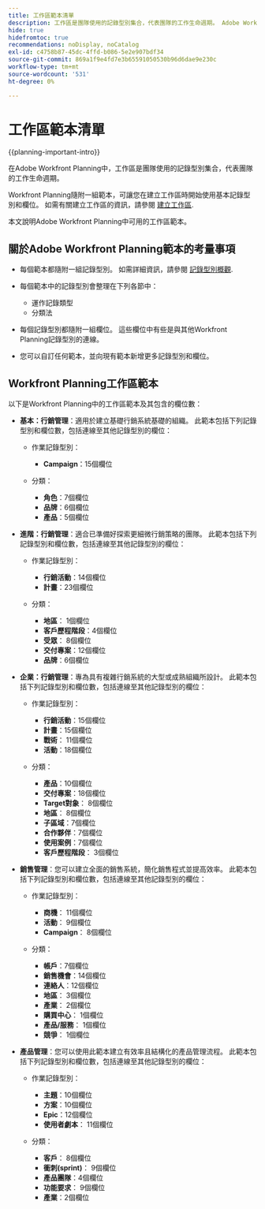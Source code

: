 ```yaml
---
title: 工作區範本清單
description: 工作區是團隊使用的記錄型別集合，代表團隊的工作生命週期。 Adobe Workfront Planning隨附一組範本，可讓您在建立工作區時開始使用基本記錄型別和欄位。
hide: true
hidefromtoc: true
recommendations: noDisplay, noCatalog
exl-id: c4758b87-45dc-4ffd-b086-5e2e907bdf34
source-git-commit: 869a1f9e4fd7e3b65591050530b96d6dae9e230c
workflow-type: tm+mt
source-wordcount: '531'
ht-degree: 0%

---
```


<!--update the metadata with real information when making this available in TOC and in the left nav:
---
title: List of available workspace templates
description: You can use templates to create workspaces. This article provides a list of available workspace templates
hidefromtoc: yes
hide: yes
author: Alina
feature: Work Management
role: User
---

-->

# 工作區範本清單

{{planning-important-intro}}

在Adobe Workfront Planning中，工作區是團隊使用的記錄型別集合，代表團隊的工作生命週期。

Workfront Planning隨附一組範本，可讓您在建立工作區時開始使用基本記錄型別和欄位。 如需有關建立工作區的資訊，請參閱 [建立工作區](/help/quicksilver/planning/architecture/create-workspaces.md).

本文說明Adobe Workfront Planning中可用的工作區範本。

## 關於Adobe Workfront Planning範本的考量事項

* 每個範本都隨附一組記錄型別。 如需詳細資訊，請參閱 [記錄型別概觀](/help/quicksilver/planning/architecture/overview-of-record-types.md).
* 每個範本中的記錄型別會整理在下列各節中：

   * 運作記錄類型
   * 分類法
* 每個記錄型別都隨附一組欄位。 這些欄位中有些是與其他Workfront Planning記錄型別的連線。
* 您可以自訂任何範本，並向現有範本新增更多記錄型別和欄位。

<!-- I modeled this article by the "List of available Blueprints" and that articles does not have an Access area

## Access requirements

You must have the following: 

<table style="table-layout:auto">
 <col>
 </col>
 <col>
 </col>
 <tbody>
  <tr>
   <td role="rowheader"><p>Adobe Workfront plan*</p></td>
   <td>
<p>Any</p>
<!--the above is only for closed beta; when going to GA - activate the following plans:    
<p>Current plan: Prime and Ultimate</p>
<p>Legacy plan: Enterprise</p>->
   </td>
  </tr>
  <tr>
   <td role="rowheader"><p>Adobe Workfront license*</p></td>
   <td>
   <p>Any</p> 
  <p>For more information, see <a href="../../administration-and-setup/add-users/access-levels-and-object-permissions/wf-licenses.md" class="MCXref xref">Adobe Workfront licenses overview</a>.</p> </td>
  </tr>
  <tr>
   <td role="rowheader"><p>Product</p></td>
   <td>
   <p> Adobe Workfront</p> </td>
  </tr>
  <tr>
   <td role="rowheader">Access level*</td>
   <td> <p>Any</p>  
</td>
  </tr>
<tr>
   <td role="rowheader">Layout template</td>
   <td> <p>Your system administrator must add the Planning area in your layout template. </p>  
</td>
  </tr>
 </tbody>
</table>

>[!NOTE]
>
>*If you don't have access, ask your Workfront administrator if they set additional restrictions in your access level. For information on how a Workfront administrator can change your access level, see [Create or modify custom access levels](/help/quicksilver/administration-and-setup/add-users/configure-and-grant-access/create-modify-access-levels.md).

-->

## Workfront Planning工作區範本

以下是Workfront Planning中的工作區範本及其包含的欄位數：

* **基本：行銷管理**：適用於建立基礎行銷系統基礎的組織。 此範本包括下列記錄型別和欄位數，包括連線至其他記錄型別的欄位：

   * 作業記錄型別：

      * **Campaign**：15個欄位
   * 分類：

      * **角色**：7個欄位
      * **品牌**：6個欄位
      * **產品**：5個欄位

* **進階：行銷管理**：適合已準備好探索更細微行銷策略的團隊。 此範本包括下列記錄型別和欄位數，包括連線至其他記錄型別的欄位：

   * 作業記錄型別：

      * **行銷活動**：14個欄位
      * **計畫**：23個欄位

   * 分類：
      * **地區**： 1個欄位
      * **客戶歷程階段**：4個欄位
      * **受眾**： 8個欄位
      * **交付專案**：12個欄位
      * **品牌**：6個欄位

* **企業：行銷管理**：專為具有複雜行銷系統的大型或成熟組織所設計。 此範本包括下列記錄型別和欄位數，包括連線至其他記錄型別的欄位：

   * 作業記錄型別：

      * **行銷活動**：15個欄位
      * **計畫**：15個欄位
      * **戰術**： 11個欄位
      * **活動**：18個欄位

   * 分類：

      * **產品**：10個欄位
      * **交付專案**：18個欄位
      * **Target對象**： 8個欄位
      * **地區**： 8個欄位
      * **子區域**：7個欄位
      * **合作夥伴**：7個欄位
      * **使用案例**：7個欄位
      * **客戶歷程階段**： 3個欄位

* **銷售管理**：您可以建立全面的銷售系統，簡化銷售程式並提高效率。 此範本包括下列記錄型別和欄位數，包括連線至其他記錄型別的欄位：

   * 作業記錄型別：

      * **商機**： 11個欄位
      * **活動**： 9個欄位
      * **Campaign**： 8個欄位
   * 分類：
      * **帳戶**：7個欄位
      * **銷售機會**：14個欄位
      * **連絡人**：12個欄位
      * **地區**： 3個欄位
      * **產業**： 2個欄位
      * **購買中心**： 1個欄位
      * **產品/服務**： 1個欄位
      * **競爭**： 1個欄位

* **產品管理**：您可以使用此範本建立有效率且結構化的產品管理流程。 此範本包括下列記錄型別和欄位數，包括連線至其他記錄型別的欄位：

   * 作業記錄型別：

      * **主題**：10個欄位
      * **方案**：10個欄位
      * **Epic**：12個欄位
      * **使用者劇本**： 11個欄位

   * 分類：

      * **客戶**： 8個欄位
      * **衝刺(sprint)**： 9個欄位
      * **產品團隊**：4個欄位
      * **功能要求**： 9個欄位
      * **產業**：2個欄位

